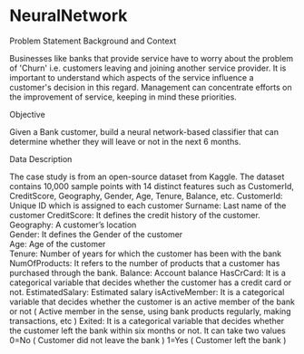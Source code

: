 # NeuralNetwork
Problem Statement
Background and Context

Businesses like banks that provide service have to worry about the problem of 'Churn' i.e. customers leaving and joining another service provider. It is important to understand which aspects of the service influence a customer's decision in this regard. Management can concentrate efforts on the improvement of service, keeping in mind these priorities.

Objective

Given a Bank customer, build a neural network-based classifier that can determine whether they will leave or not in the next 6 months.

Data Description

The case study is from an open-source dataset from Kaggle. The dataset contains 10,000 sample points with 14 distinct features such as CustomerId, CreditScore, Geography, Gender, Age, Tenure, Balance, etc.
CustomerId: Unique ID which is assigned to each customer
Surname: Last name of the customer 
CreditScore: It defines the credit history of the customer.  
Geography: A customer’s location    
Gender: It defines the Gender of the customer   
Age: Age of the customer     
Tenure: Number of years for which the customer has been with the bank
NumOfProducts: It refers to the number of products that a customer has purchased through the bank.
Balance: Account balance
HasCrCard: It is a categorical variable that decides whether the customer has a credit card or not.
EstimatedSalary: Estimated salary 
isActiveMember: It is a categorical variable that decides whether the customer is an active member of the bank or not ( Active member in the sense, using bank products regularly, making transactions, etc )
Exited: It is a categorical variable that decides whether the customer left the bank within six months or not. It can take two values 
0=No ( Customer did not leave the bank )
1=Yes ( Customer left the bank )
